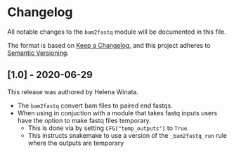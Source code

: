 # Changelog

All notable changes to the `bam2fastq` module will be documented in this file.

The format is based on [Keep a Changelog](https://keepachangelog.com/en/1.0.0/),
and this project adheres to [Semantic Versioning](https://semver.org/spec/v2.0.0.html).

## [1.0] - 2020-06-29

This release was authored by Helena Winata.


- The `bam2fastq` convert bam files to paired end fastqs.
- When using in conjuction with a module that takes fastq inputs users have the option to make fastq files temporary.
    - This is done via by setting `CFG["temp_outputs"]` to `True`.
    - This instructs snakemake to use a version of the `_bam2fastq_run` rule where the outputs are temporary
